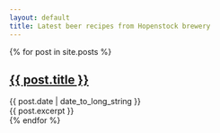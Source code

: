 ```yaml
---
layout: default
title: Latest beer recipes from Hopenstock brewery
---
```

<section>
  {% for post in site.posts %}
  <article>
  	<div class="title">
  		<h2>
    		<a href="{{ site.baseurl }}{{ post.url }}">{{ post.title }}</a>
    	</h2>
    	<span class="date">{{ post.date | date_to_long_string }}</span>
    </div>
    <div class="indent">
      {{ post.excerpt }}
    </div>
  </article>
  {% endfor %}
</section>

